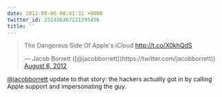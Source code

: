 ```yaml
---
date: 2012-08-06 08:41:31 +0000
twitter_id: 232456367221395456
title: ''
---
```


<blockquote class="twitter-tweet"><p lang="en" dir="ltr">The Dangerous Side Of Apple&#39;s iCloud <a href="http://t.co/X0khQdS">http://t.co/X0khQdS</a></p>&mdash; Jacob Borrett ([@jacobborrett](https://twitter.com/jacobborrett)) <a href="https://twitter.com/jacobborrett/status/232449544716165120?ref_src=twsrc%5Etfw">August 6, 2012</a></blockquote>
<script async src="https://platform.twitter.com/widgets.js" charset="utf-8"></script>

[@jacobborrett](https://twitter.com/jacobborrett) update to that story: the hackers actually got in by calling Apple support and impersonating the guy.
